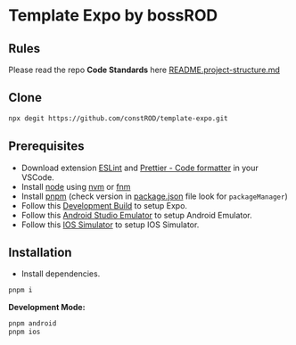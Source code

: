 # Template Expo by bossROD

## Rules

Please read the repo **Code Standards** here [README.project-structure.md](./README.project-structure.md)

## Clone

```bash
npx degit https://github.com/constROD/template-expo.git
```

## Prerequisites

- Download extension [ESLint](https://marketplace.visualstudio.com/items?itemName=dbaeumer.vscode-eslint) and [Prettier - Code formatter](https://marketplace.visualstudio.com/items?itemName=esbenp.prettier-vscode) in your VSCode.
- Install [node](https://nodejs.org/en) using [nvm](https://github.com/nvm-sh/nvm) or [fnm](https://github.com/Schniz/fnm)
- Install [pnpm](https://pnpm.io/) (check version in [package.json](./package.json) file look for `packageManager`)
- Follow this [Development Build](https://docs.expo.dev/get-started/set-up-your-environment/) to setup Expo.
- Follow this [Android Studio Emulator](https://docs.expo.dev/workflow/android-studio-emulator/) to setup Android Emulator.
- Follow this [IOS Simulator](https://docs.expo.dev/workflow/ios-simulator/) to setup IOS Simulator.

## Installation

- Install dependencies.

```bash
pnpm i
```

**Development Mode:**

```bash
pnpm android
pnpm ios
```


